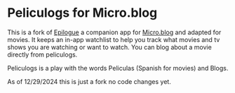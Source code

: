 # Peliculogs for Micro.blog

This is a fork of [Epilogue](https://github.com/microdotblog/epilogue) a companion app for [Micro.blog](https://micro.blog) and adapted for movies. It keeps an in-app watchlist to help you track what movies and tv shows you are watching or want to watch. You can blog about a movie directly from peliculogs. 

Peliculogs is a play with the words Peliculas (Spanish for movies) and Blogs.

As of 12/29/2024 this is just a fork no code changes yet.
